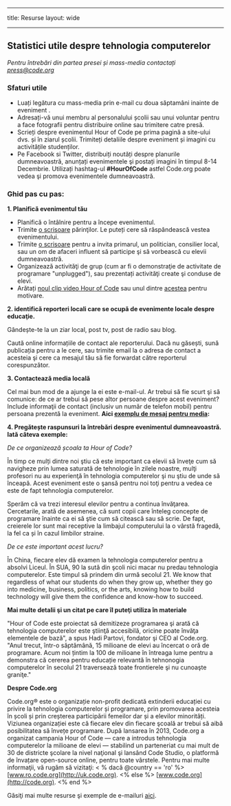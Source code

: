* * *

title: Resurse layout: wide

* * *

## Statistici utile despre tehnologia computerelor

*Pentru întrebări din partea presei și mass-media contactați <press@code.org>*

### Sfaturi utile

  * Luați legătura cu mass-media prin e-mail cu doua săptamâni inainte de eveniment .
  * Adresați-vă unui membru al personalului școlii sau unui voluntar pentru a face fotografii pentru distribuire online sau trimitere catre presă.
  * Scrieți despre evenimentul Hour of Code pe prima pagină a site-ului dvs. și în ziarul școlii. Trimiteți detaliile despre eveniment și imagini cu activitățile studenților.
  * Pe Facebook si Twitter, distribuiți noutăți despre planurile dumneavoastră, anunțați evenimentele şi postați imagini în timpul 8-14 Decembrie. Utilizați hashtag-ul **#HourOfCode** astfel Code.org poate vedea şi promova evenimentele dumneavoastră.

### Ghid pas cu pas:

**1. Planifică evenimentul tău**

  * Planifică o întâlnire pentru a începe evenimentul.
  * Trimite [o scrisoare](<%= hoc_uri('/resources/#sample-emails') %>) părinţilor. Le puteți cere să răspândească vestea evenimentului.
  * Trimite [o scrisoare](<%= hoc_uri('/resources/#sample-emails') %>) pentru a invita primarul, un politician, consilier local, sau un om de afaceri influent să participe şi să vorbească cu elevii dumneavoastră.
  * Organizează activităţi de grup (cum ar fi o demonstraţie de activitate de programare "unplugged"), sau prezentați activităţi create şi conduse de elevi.
  * Arătați [noul clip video Hour of Code](<%= hoc_uri('/') %>) sau unul dintre [acestea](<%= hoc_uri('/resources#videos') %>) pentru motivare.

**2. identifică reporteri locali care se ocupă de evenimente locale despre educaţie.**

Gândește-te la un ziar local, post tv, post de radio sau blog.

Caută online informațiile de contact ale reporterului. Dacă nu găsești, sună publicația pentru a le cere, sau trimite email la o adresa de contact a acesteia şi cere ca mesajul tău să fie forwardat către reporterul corespunzător.

**3. Contactează media locală**

Cel mai bun mod de a ajunge la ei este e-mail-ul. Ar trebui să fie scurt şi să comunice: de ce ar trebui să pese altor persoane despre acest eveniment? Include informaţii de contact (inclusiv un număr de telefon mobil) pentru persoana prezentă la eveniment. **Aici [exemplu de mesaj pentru media](<%= hoc_uri('/resources#sample-emails') %>):**

**4. Pregătește raspunsuri la întrebări despre evenimentul dumneavoastră. Iată câteva exemple:**

*De ce organizează școala ta Hour of Code?*

În timp ce mulți dintre noi ştiu că este important ca elevii să înveţe cum să navigheze prin lumea saturată de tehnologie în zilele noastre, mulţi profesori nu au experienţă în tehnologia computerelor şi nu ştiu de unde să înceapă. Acest eveniment este o şansă pentru noi toţi pentru a vedea ce este de fapt tehnologia computerelor.

Sperăm că va trezi interesul elevilor pentru a continua învăţarea. Cercetarile, arată de asemenea, că sunt copii care înteleg concepte de programare înainte ca ei să ştie cum să citească sau să scrie. De fapt, creierele lor sunt mai receptive la limbajul computerului la o vârstă fragedă, la fel ca și în cazul limbilor straine.

*De ce este important acest lucru?*

În China, fiecare elev dă examen la tehnologia computerelor pentru a absolvi Liceul. În SUA, 90 la sută din şcoli nici macar nu predau tehnologia computerelor. Este timpul să prindem din urmă secolul 21. We know that regardless of what our students do when they grow up, whether they go into medicine, business, politics, or the arts, knowing how to build technology will give them the confidence and know-how to succeed.

**Mai multe detalii şi un citat pe care îl puteţi utiliza în materiale**

"Hour of Code este proiectat să demitizeze programarea şi arată că tehnologia computerelor este ştiinţă accesibilă, oricine poate învăţa elementele de bază", a spus Hadi Partovi, fondator şi CEO al Code.org. "Anul trecut, într-o săptămână, 15 milioane de elevi au încercat o oră de programare. Acum noi țintim la 100 de milioane în întreaga lume pentru a demonstra că cererea pentru educație relevantă în tehnonogia computerelor în secolul 21 traversează toate frontierele şi nu cunoaşte graniţe."

**Despre Code.org**

Code.org® este o organizație non-profit dedicată extinderii educației cu privire la tehnologia computerelor și programare, prin promovarea acesteia în școli și prin creșterea participării femeilor dar și a elevilor minorități. Viziunea organizației este că fiecare elev din fiecare şcoală ar trebui să aibă posibilitatea să învețe programare. După lansarea în 2013, Code.org a organizat campania Hour of Code — care a introdus tehnologia computerelor la milioane de elevi — stabilind un parteneriat cu mai mult de 30 de districte şcolare la nivel naţional şi lansând Code Studio, o platformă de învațare open-source online, pentru toate vârstele. Pentru mai multe informaţii, vă rugăm să vizitaţi: < % dacă @country == 'ro' %> [www.ro.code.org](http://uk.code.org). <% else %> [www.code.org](http://code.org). <% end %>

  
Găsiţi mai multe resurse şi exemple de e-mailuri [ aici](<%= hoc_uri('/resources') %>).